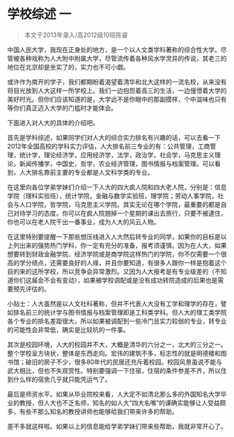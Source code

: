# 学校综述 一



> 本文于2013年录入/高2012级10班陈睿

 

中国人民大学，我现在正身处的地方，是一个以人文类学科著称的综合性大学。尽管被各种戏称为人大附中附属大学，尽管流传着各种风水学灵异的传说，其老三的地位在北京却是坐实了的，实力也不可小觑。

或许作为南开的学子，我们都期盼着渴望着清华和北大这样的一流名校，从来没有将目光放到人大这样一所学校上。我们一边抱怨着高三的生活，一边憧憬着大学的美好时光。但你们应该知道的是，大学远不是你眼中的那副摸样，个中滋味也只有等你们真正迈入大学的门槛时才能体会。

下面进入对人大的具体的介绍吧。

首先是学科综述，如果同学们对人大的综合实力排名有兴趣的话，可以去看一下2012年全国高校的学科实力评估，人大排名前三专业的有：公共管理，工商管理，统计学，理论经济学，应用经济学，法学，政治学，社会学，马克思主义理论，新闻传播学，中国史，哲学，农业经济管理，图书情报与档案管理。可以看到，人大排名靠前主要的专业都是人文科学类的专业。

在这里向各位学弟学妹们介绍一下人大的四大疯人院和四大老人院，分别是：信息学院（理科实验班），统计学院，金融与数学实验班，理学院；劳动人事学院，社会与人口学院，哲学院，马克思主义学院。其实无论在哪个学院，最重要的都是自己对待学习的态度。你可以在疯人院翘掉一个星期的课出去旅行，只要不被逮住，你也可以在老人院干出一番事业，成为人大的风云人物。

在这里特别要提醒一下那些想压线进入人大然后转专业的同学，如果你的目标是以上列出来的强势热门学科，你一定有充分的准备，报考须谨慎。因为在人大，如果想要转到财政金融学院、经济学院或是商学院这样热门的学院，你不仅需要一个很高的学分绩点，还需要良好的人缘，并且你要知道，有很多人跟你一样是抱着这个目的来的这所学校，所以竞争会异常激烈。又因为人大报考是有专业级差的（不知道你们这届会不会有变动），如果被学校调配或是没有成功转院造成的后果也是需要预先评估的。

小贴士：人大虽然是以人文社科著称，但并不代表人大没有工学和理学的存在，譬如排名前三的统计学与图书情报与档案管理即是工科类学科。但人大的理工类学院各个专业的排名差距很大，所以如果被调配到一些冷门且实力较弱的专业，转专业的可能性会非常低，确实是比较坑的一件事。

其次是校园环境，人大的校园并不大，大概是清华的六分之一，北大的三分之一。整个学校呈方块状，整体是东西走向。宏伟的建筑不多，标志性的就是明德楼和图书馆；破旧的房子不少，很多80年代的民居还充斥着校园。校园风景虽说不能与武大相比，但也不失观赏性。特别要强调一下住宿，住宿的条件参差不齐，所以住到什么样的宿舍几乎就只能凭运气了。

最后是师资水平。如果从毕业院校来看，人大定不如清北那么多的外国知名大学毕业的教授，但人大也不乏名师，知名的如人大“四大名嘴”的课确实能够让人受益颇多，有些不那么知名的教授讲师也能够给我们带来许多的帮助。

​差不多就这样啦。如果以上的信息能给学弟学妹们带来些帮助，我就非常开心了。